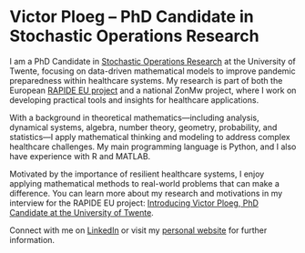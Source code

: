 # Victor Ploeg – PhD Candidate in Stochastic Operations Research

I am a PhD Candidate in [Stochastic Operations Research]([https://www.rapideproject.eu](https://www.utwente.nl/en/eemcs/sor/)) at the University of Twente, focusing on data-driven mathematical models to improve pandemic preparedness within healthcare systems. My research is part of both the European [RAPIDE EU project]([https://www.rapideproject.eu]) and a national ZonMw project, where I work on developing practical tools and insights for healthcare applications.

With a background in theoretical mathematics—including analysis, dynamical systems, algebra, number theory, geometry, probability, and statistics—I apply mathematical thinking and modeling to address complex healthcare challenges. My main programming language is Python, and I also have experience with R and MATLAB.

Motivated by the importance of resilient healthcare systems, I enjoy applying mathematical methods to real-world problems that can make a difference. You can learn more about my research and motivations in my interview for the RAPIDE EU project: [Introducing Victor Ploeg, PhD Candidate at the University of Twente](https://www.rapideproject.eu/2025/04/introducing-victor-ploeg-phd-candidate-at-the-university-of-twente/).

Connect with me on [LinkedIn]((https://linkedin.com/in/victorploeg)) or visit my [personal website]((https://personen.utwente.nl/v.r.ploeg)) for further information.
